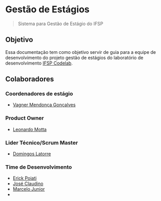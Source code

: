 # Gestão de Estágios

> Sistema para Gestão de Estágio do IFSP

## Objetivo

Essa documentação tem como objetivo servir de guia para a equipe de desenvolvimento do projeto gestão de 
estágios do laboratório de desenvolvimento [IFSP Codelab](https://github.com/ifspcodelab).

## Colaboradores

### Coordenadores de estágio
- [Vagner Mendonça Gonçalves](https://github.com/vagnerifsp)

### Product Owner
- [Leonardo Motta]()

### Lider Técnico/Scrum Master
- [Domingos Latorre](https://github.com/domingoslatorre)

### Time de Desenvolvimento
- [Erick Poiati](https://github.com/epoiati)
- [José Claudino](https://github.com/Soraaslon)
- [Marcelo Junior](https://github.com/junnmu)
- 

